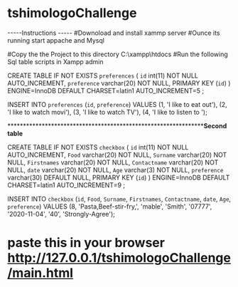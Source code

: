# tshimologoChallenge

-----Instructions -----
#Downoload and install xammp server
#Ounce its running start appache and Mysql


#Copy the the Project to this directory C:\xampp\htdocs
#Run the following Sql table scripts in Xampp admin

CREATE TABLE IF NOT EXISTS `preferences` (
  `id` int(11) NOT NULL AUTO_INCREMENT,
  `preference` varchar(20) NOT NULL,
  PRIMARY KEY (`id`)
) ENGINE=InnoDB  DEFAULT CHARSET=latin1 AUTO_INCREMENT=5 ;


INSERT INTO `preferences` (`id`, `preference`) VALUES
(1, 'I like to eat out'),
(2, 'I like to watch movi'),
(3, 'I like to watch TV'),
(4, 'I like to listen to ');

*********************************************************************Second table******

CREATE TABLE IF NOT EXISTS `checkbox` (
  `id` int(11) NOT NULL AUTO_INCREMENT,
  `Food` varchar(20) NOT NULL,
  `Surname` varchar(20) NOT NULL,
  `Firstnames` varchar(20) NOT NULL,
  `Contactname` varchar(20) NOT NULL,
  `date` varchar(20) NOT NULL,
  `Age` varchar(3) NOT NULL,
  `preference` varchar(30) DEFAULT NULL,
  PRIMARY KEY (`id`)
) ENGINE=InnoDB  DEFAULT CHARSET=latin1 AUTO_INCREMENT=9 ;



INSERT INTO `checkbox` (`id`, `Food`, `Surname`, `Firstnames`, `Contactname`, `date`, `Age`, `preference`) VALUES
(8, 'Pasta,Beef-stir-fry,', 'mable', 'Smith', '07777', '2020-11-04', '40', 'Strongly-Agree');


# paste this in your browser http://127.0.0.1/tshimologoChallenge/main.html